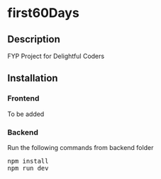 # first60Days

## Description
FYP Project for Delightful Coders

## Installation
### Frontend
To be added

### Backend
Run the following commands from backend folder
<pre>
npm install
npm run dev
</pre>

